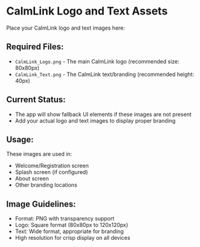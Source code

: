 # CalmLink Logo and Text Assets

Place your CalmLink logo and text images here:

## Required Files:
- `CalmLink_Logo.png` - The main CalmLink logo (recommended size: 80x80px)
- `CalmLink_Text.png` - The CalmLink text/branding (recommended height: 40px)

## Current Status:
- The app will show fallback UI elements if these images are not present
- Add your actual logo and text images to display proper branding

## Usage:
These images are used in:
- Welcome/Registration screen
- Splash screen (if configured)
- About screen
- Other branding locations

## Image Guidelines:
- Format: PNG with transparency support
- Logo: Square format (80x80px to 120x120px)
- Text: Wide format, appropriate for branding
- High resolution for crisp display on all devices
